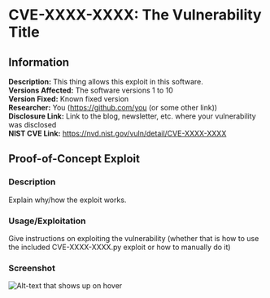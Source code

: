# CVE-XXXX-XXXX: The Vulnerability Title

<!---
Remember to end each line under the "Information" header with 2 space characters ("  ") to tell Markdown to break the line.
--->
## Information
**Description:** This thing allows this exploit in this software.  
**Versions Affected:** The software versions 1 to 10  
**Version Fixed:** Known fixed version  
**Researcher:** You (https://github.com/you (or some other link))  
**Disclosure Link:** Link to the blog, newsletter, etc. where your vulnerability was disclosed  
**NIST CVE Link:** https://nvd.nist.gov/vuln/detail/CVE-XXXX-XXXX  

## Proof-of-Concept Exploit
### Description
Explain why/how the exploit works.  

### Usage/Exploitation
Give instructions on exploiting the vulnerability (whether that is how to use the included CVE-XXXX-XXXX.py exploit or how to manually do it)  

### Screenshot
![Alt-text that shows up on hover](poc_image.png)
